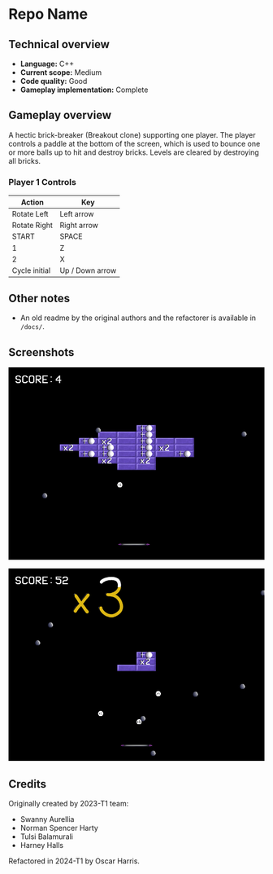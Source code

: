 # Repo Name

## Technical overview

- **Language:** C++
- **Current scope:** Medium
- **Code quality:** Good
- **Gameplay implementation:** Complete

## Gameplay overview

A hectic brick-breaker (Breakout clone) supporting one player. The player controls a paddle at the bottom of the screen, which is used to bounce one or more balls up to hit and destroy bricks. Levels are cleared by destroying all bricks.

### Player 1 Controls

| Action        | Key             |
|---------------|-----------------|
| Rotate Left   | Left arrow      |
| Rotate Right  | Right arrow     |
| START         | SPACE           |
| 1             | Z               |
| 2             | X               |
| Cycle initial | Up / Down arrow |

## Other notes

- An old readme by the original authors and the refactorer is available in `/docs/`.

## Screenshots

![](/docs/screenshot-01.png)

![](/docs/screenshot-02.png)

## Credits

Originally created by 2023-T1 team:

- Swanny Aurellia
- Norman Spencer Harty
- Tulsi Balamurali
- Harney Halls

Refactored in 2024-T1 by Oscar Harris.
